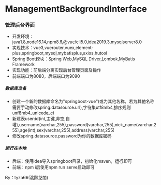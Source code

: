 # ManagementBackgroundInterface
### 管理后台界面
- 开发环境：java1.8,node16.14,npm8.6,@vue/cli5.0,idea2019.3,mysqlserver8.0
- 实现技术：vue3,vuerouter,vuex,element-plus,springboot,mysql,mybatisplus,axios,hutool
- Spring Boot模块：Spring Web,MySQL Driver,Lombok,MyBatis Framework
- 实现功能：前后端分离实现后台管理页面及操作
- 前端端口为8080，后端端口为9090

##### 数据库准备
- 创建一个新的数据库命名为"springboot-vue"(或为其他名称，若为其他名称需要手动修改spring.datasource.url),字符集utf8mb4,排序规则unf8mb4_unicode_ci
- 新建表user:id(int,主键,非空,自增),username(varchar,255),password(varchar,255),nick_name(varchar,255),age(int),sex(varchar,255),address(varchar,255)
- 修改spring.datasource.password为你的数据库密码

##### 运行在本地
- 后端：使用idea导入springboot目录，初始化maven，运行即可
- 前端：npm i后使用npm run serve启动即可

By：tyza66(洮羱芝闇)
